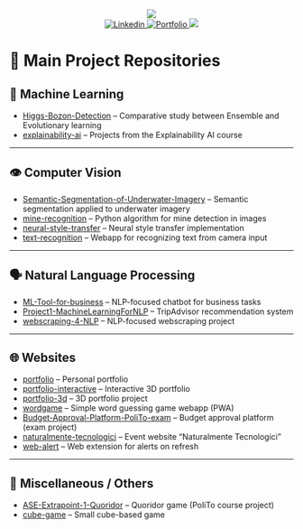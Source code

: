 <div align="center">
  <img src="https://capsule-render.vercel.app/api?type=waving&color=auto&height=250&section=header&text=Hi%20there%20%F0%9F%91%8B&fontSize=40" />
  <br/>
  <a href="https://www.linkedin.com/in/michele-pulvirenti" target="_blank" >
    <img alt="Linkedin" src="https://img.shields.io/badge/Linkedin-blue?style=for-the-badge&logo=linkedin" />
  </a>
  <a href="https://michelepulvirenti.vercel.app/?r=gt" target="_blank">
    <img alt="Portfolio" src="https://img.shields.io/website?down_color=Red&down_message=Off&label=Portfolio&style=for-the-badge&up_color=blueviolet&up_message=On&url=https://michelepulvirenti.vercel.app" />
  </a>
  <a href="mailto:pulvirentimichele00@gmail.com" target="_blank" >
    <img src="https://img.shields.io/badge/Email-red?style=for-the-badge" />
  </a>
</div>



# 📂 Main Project Repositories

## 🤖 Machine Learning
- [Higgs-Bozon-Detection](https://github.com/MikeCheek/Higgs-Bozon-Detection) – Comparative study between Ensemble and Evolutionary learning  
- [explainability-ai](https://github.com/MikeCheek/explainability-ai) – Projects from the Explainability AI course  

---

## 👁️ Computer Vision
- [Semantic-Segmentation-of-Underwater-Imagery](https://github.com/MikeCheek/Semantic-Segmentation-of-Underwater-Imagery) – Semantic segmentation applied to underwater imagery  
- [mine-recognition](https://github.com/MikeCheek/mine-recognition) – Python algorithm for mine detection in images  
- [neural-style-transfer](https://github.com/MikeCheek/neural-style-transfer) – Neural style transfer implementation  
- [text-recognition](https://github.com/MikeCheek/text-recognition) – Webapp for recognizing text from camera input  

---

## 🗣️ Natural Language Processing
- [ML-Tool-for-business](https://github.com/MikeCheek/ML-Tool-for-business) – NLP-focused chatbot for business tasks
- [Project1-MachineLearningForNLP](https://github.com/MikeCheek/Project1-MachineLearningForNLP) – TripAdvisor recommendation system  
- [webscraping-4-NLP](https://github.com/MikeCheek/webscraping-4-NLP) – NLP-focused webscraping project  

---

## 🌐 Websites
- [portfolio](https://github.com/MikeCheek/portfolio) – Personal portfolio  
- [portfolio-interactive](https://github.com/MikeCheek/portfolio-interactive) – Interactive 3D portfolio  
- [portfolio-3d](https://github.com/MikeCheek/portfolio-3d) – 3D portfolio project  
- [wordgame](https://github.com/MikeCheek/wordgame) – Simple word guessing game webapp (PWA)  
- [Budget-Approval-Platform-PoliTo-exam](https://github.com/MikeCheek/Budget-Approval-Platform-PoliTo-exam) – Budget approval platform (exam project)  
- [naturalmente-tecnologici](https://github.com/MikeCheek/naturalmente-tecnologici) – Event website “Naturalmente Tecnologici”  
- [web-alert](https://github.com/MikeCheek/web-alert) – Web extension for alerts on refresh  

---

## 🎲 Miscellaneous / Others
- [ASE-Extrapoint-1-Quoridor](https://github.com/MikeCheek/ASE-Extrapoint-1-Quoridor) – Quoridor game (PoliTo course project)  
- [cube-game](https://github.com/MikeCheek/cube-game) – Small cube-based game  


<div align="center">
  
  <br/>
  
<!--   <a href="https://github.com/mikecheek">
    <img 
         src="https://github-readme-stats.vercel.app/api/top-langs/?username=mikecheek&langs_count=10&title_color=f97316bf&text_color=ffffffbf&icon_color=ec4899&bg_color=00000000&hide_border=true&locale=en&custom_title=Top%20%Languages&layout=compact" 
         alt="Top Languages" 
    />
  </a> -->

<!--
<div>
   <a href="https://reactjs.org/" target="_blank" rel="noreferrer">
     <img src="https://raw.githubusercontent.com/danielcranney/readme-generator/main/public/icons/skills/react-colored.svg" width="36" height="36" alt="React" />
  </a>
  <a href="https://nextjs.org/docs" target="_blank" rel="noreferrer">
    <img src="https://raw.githubusercontent.com/danielcranney/readme-generator/main/public/icons/skills/nextjs-colored-dark.svg" width="36" height="36" alt="NextJs" />
  </a>
  <a href="https://www.gatsbyjs.com/" target="_blank" rel="noreferrer">
    <img src="https://raw.githubusercontent.com/danielcranney/readme-generator/main/public/icons/skills/gatsby-colored.svg" width="36" height="36" alt="Gatsby" />
  </a>
  <a href="https://www.typescriptlang.org/" target="_blank" rel="noreferrer">
      <img src="https://raw.githubusercontent.com/danielcranney/readme-generator/main/public/icons/skills/typescript-colored.svg" width="36" height="36" alt="Typescript" />
  </a>
  <a href="https://developer.mozilla.org/en-US/docs/Web/JavaScript" target="_blank" rel="noreferrer">
    <img src="https://raw.githubusercontent.com/danielcranney/readme-generator/main/public/icons/skills/javascript-colored.svg" width="36" height="36" alt="Javascript" />
  </a>
  <a href="https://www.oracle.com/java/" target="_blank" rel="noreferrer">
    <img src="https://raw.githubusercontent.com/danielcranney/readme-generator/main/public/icons/skills/java-colored.svg" width="36" height="36" alt="Java" />
  </a>
  <a href="https://developer.mozilla.org/en-US/docs/Glossary/HTML5" target="_blank" rel="noreferrer">
    <img src="https://raw.githubusercontent.com/danielcranney/readme-generator/main/public/icons/skills/html5-colored.svg" width="36" height="36" alt="HTML5" />
  </a>
  <a href="https://sass-lang.com/" target="_blank" rel="noreferrer">
    <img src="https://raw.githubusercontent.com/danielcranney/readme-generator/main/public/icons/skills/sass-colored.svg" width="36" height="36" alt="Sass" />
  </a>
  <a href="https://www.w3.org/TR/CSS/#css" target="_blank" rel="noreferrer">
    <img src="https://raw.githubusercontent.com/danielcranney/readme-generator/main/public/icons/skills/css3-colored.svg" width="36" height="36" alt="CSS3" />
  </a>
</div>
  
<div>
  <a href="https://tailwindcss.com/" target="_blank" rel="noreferrer">
    <img src="https://raw.githubusercontent.com/danielcranney/readme-generator/main/public/icons/skills/tailwindcss-colored.svg" width="36" height="36" alt="TailwindCSS" />
  </a>
  <a href="https://docs.microsoft.com/en-us/cpp/?view=msvc-170" target="_blank" rel="noreferrer">
    <img src="https://raw.githubusercontent.com/danielcranney/readme-generator/main/public/icons/skills/c-colored.svg" width="36" height="36" alt="C" />
  </a>
</div>
-->

<!-- <img src="./profile-3d-contrib/profile-night-rainbow.svg" height="400" alt="3d graph" /> -->
</div>

<!--
<div align="center">
  
 <h3>My GitHub Stats</h3>

  <a href="http://www.github.com/mikecheek" >
     <img 
          src="https://github-readme-stats.vercel.app/api?username=mikecheek&show_icons=true&hide=&count_private=true&title_color=f97316&text_color=ffffffbf&icon_color=ec4899&bg_color=00000000&hide_border=true&show_icons=true" 
          alt="mikecheek's GitHub stats" 
     />
  </a> 
  
  <a href="http://www.github.com/mikecheek"><img src="https://github-readme-streak-stats.herokuapp.com/?user=mikecheek&stroke=ffffffbf&background=00000000&ring=f97316&fire=f97316&currStreakNum=ffffffbf&currStreakLabel=f97316&sideNums=ffffffbf&sideLabels=ffffffbf&dates=ffffffbf&hide_border=true" /></a>
  -->
  
<!--   <a href="http://www.github.com/mikecheek"><img src="https://activity-graph.herokuapp.com/graph?username=mikecheek&bg_color=00000000&color=ffffffbf&line=ec4899&point=ffffffbf&area_color=22272e&area=true&hide_border=true&custom_title=GitHub%20Commits%20Graph" alt="GitHub Commits Graph" /></a>


<br/>
<br/>
</div>

```js
export const mike = {

  name: "Michele",
  surname: "Pulvirenti",
  age: 21,
  
  skills: {
    codingLanguages: [ "C", "Java", "Javascript", "Typescript", "Assembly MIPS", "BASH (Unix Shell)", "PHP" ],
    frameworks: [ "React", "Gatsby", "NextJs" ],
    others: [ "HTML", "CSS", "Linux", "SQL", "Matlab", "Simulink" ]
  },
  
  constacts: {
    email: "michele00.pulvirenti@gmail.com",
    linkedin: "https://www.linkedin.com/in/michele-pulvirenti"
  }
};
```
-->

<!--
**Mike-cheek/Mike-cheek** is a ✨ _special_ ✨ repository because its `README.md` (this file) appears on your GitHub profile.

Here are some ideas to get you started:

- 🔭 I’m currently working on ...
- 🌱 I’m currently learning ...
- 👯 I’m looking to collaborate on ...
- 🤔 I’m looking for help with ...
- 💬 Ask me about ...
- 📫 How to reach me: ...
- 😄 Pronouns: ...
- ⚡ Fun fact: ...
-->

